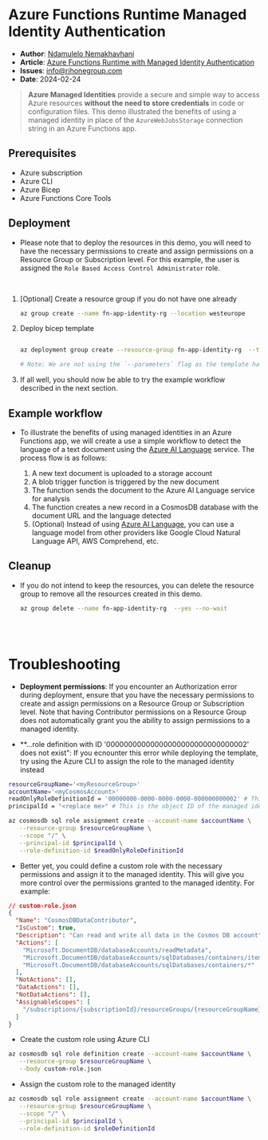 # Azure Functions Runtime Managed Identity Authentication

- **Author**: [Ndamulelo Nemakhavhani](https://blog.ndamulelo.co.za/about)
- **Article**: [Azure Functions Runtime with Managed Identity Authentication]()
- **Issues**: [info@rihonegroup.com](mailto:info@info@rihonegroup.com)
- **Date**: 2024-02-24

> **Azure Managed Identities** provide a secure and simple way to access Azure resources **without the need to store credentials** in code or configuration files. This demo illustrated the benefits of using a managed identity in place of the `AzureWebJobsStorage` connection string in an Azure Functions app.

## Prerequisites

- Azure subscription
- Azure CLI
- Azure Bicep
- Azure Functions Core Tools

## Deployment

- Please note that to deploy the resources in this demo, you will need to have the necessary permissions to create and assign permissions on a Resource Group or Subscription level. For this example, the user is assigned the `Role Based Access Control Administrator` role.

<br/>

1. [Optional] Create a resource group if you do not have one already

   ```bash
   az group create --name fn-app-identity-rg --location westeurope
   ```

2. Deploy bicep template

   ```bash

   az deployment group create --resource-group fn-app-identity-rg  --template-file ./main.bicep --confirm-with-what-if

   # Note: We are not using the `--parameters` flag as the template has default values for the parameters. You could create a parameters file or enter the values directly in the command line if you want to override the default values.
   ```

3. If all well, you should now be able to try the example workflow described in the next section.

## Example workflow

- To illustrate the benefits of using managed identities in an Azure Functions app, we will create a use a simple workflow to detect the language of
  a text document using the [Azure AI Language](https://azure.microsoft.com/en-us/services/cognitive-services/language/) service. The process flow is as follows:

  1. A new text document is uploaded to a storage account
  2. A blob trigger function is triggered by the new document
  3. The function sends the document to the Azure AI Language service for analysis
  4. The function creates a new record in a CosmosDB database with the document URL and the language detected
  5. (Optional) Instead of using [Azure AI Language](https://azure.microsoft.com/en-us/services/cognitive-services/language/), you can use a language model from other providers like Google Cloud Natural Language API, AWS Comprehend, etc.

## Cleanup

- If you do not intend to keep the resources, you can delete the resource group to remove all the resources created in this demo.

  ```bash
  az group delete --name fn-app-identity-rg  --yes --no-wait
  ```

  <br/>
  <br/>

# Troubleshooting

- **Deployment permissions**: If you encounter an Authorization error during deployment, ensure that you have the necessary permissions to create and assign permissions on a Resource Group or Subscription level. Note that having Contributor permissions on a Resource Group does not automatically grant you the ability to assign permissions to a managed identity.

- \*\*...role definition with ID '00000000000000000000000000000002' does not exist": If you ecnounter this error while deploying the template, try using the Azure CLI to assign the role to the managed identity instead

```bash
resourceGroupName='<myResourceGroup>'
accountName='<myCosmosAccount>'
readOnlyRoleDefinitionId = '00000000-0000-0000-0000-000000000002' # This is the ID of the Cosmos DB Built-in Data contributor role definition
principalId = "<replace me>" # This is the object ID of the managed identity.

az cosmosdb sql role assignment create --account-name $accountName \
   --resource-group $resourceGroupName \
   --scope "/" \
   --principal-id $principalId \
   --role-definition-id $readOnlyRoleDefinitionId
```

- Better yet, you could define a custom role with the necessary permissions and assign it to the managed identity. This will give you more control over the permissions granted to the managed identity. For example:

```json
// custom-role.json
{
  "Name": "CosmosDBDataContributor",
  "IsCustom": true,
  "Description": "Can read and write all data in the Cosmos DB account",
  "Actions": [
    "Microsoft.DocumentDB/databaseAccounts/readMetadata",
    "Microsoft.DocumentDB/databaseAccounts/sqlDatabases/containers/items/*",
    "Microsoft.DocumentDB/databaseAccounts/sqlDatabases/containers/*"
  ],
  "NotActions": [],
  "DataActions": [],
  "NotDataActions": [],
  "AssignableScopes": [
    "/subscriptions/{subscriptionId}/resourceGroups/{resourceGroupName}/providers/Microsoft.DocumentDB/databaseAccounts/{databaseAccountName}"
  ]
}
```

- Create the custom role using Azure CLI

```bash
az cosmosdb sql role definition create --account-name $accountName \
   --resource-group $resourceGroupName \
   --body custom-role.json
```

- Assign the custom role to the managed identity

```bash
az cosmosdb sql role assignment create --account-name $accountName \
   --resource-group $resourceGroupName \
   --scope "/" \
   --principal-id $principalId \
   --role-definition-id $roleDefinitionId
```
